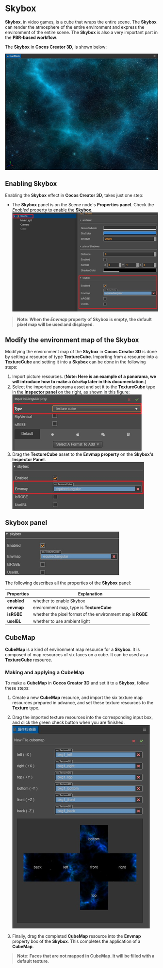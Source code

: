 # Skybox

__Skybox__, in video games, is a cube that wraps the entire scene. The __Skybox__ can render the atmosphere of the entire environment and express the environment of the entire scene. The __Skybox__ is also a very important part in the __PBR-based workflow__.

The __Skybox__ in __Cocos Creator 3D__, is shown below:

![skybox](skybox/Skybox.jpg)

## Enabling Skybox

Enabling the __Skybox__ effect in __Cocos Creator 3D__, takes just one step:

  - The __Skybox__ panel is on the Scene node's __Properties panel__. Check the *Enabled* property to enable the __Skybox__.
  ![Open skybox](skybox/SkyboxPanel.jpg)

 > **__Note:__ When the *Envmap* property of __Skybox__ is empty, the default pixel map will be used and displayed**.

## Modify the environment map of the Skybox

Modifying the environment map of the __Skybox__ in __Cocos Creator 3D__ is done by setting a resource of type __TextureCube__. Importing from a resource into a __TextureCube__ and setting it into a __Skybox__ can be done in the following steps:

  1. Import picture resources. (**Note: Here is an example of a panorama, we will introduce how to make a `CubeMap` later in this documentation**.)
  2. Select the imported panorama asset and set it to the __TextureCube__ type in the __Inspector panel__ on the right, as shown in this figure:
  ![Set as TextureCube](skybox/TextureCube.jpg)
  3. Drag the __TextureCube__ asset to the __Envmap property__ on the __Skybox's Inspector Panel__.
  ![Set the environment map of the skybox](skybox/EnvmapSet.jpg)

## Skybox panel

![skybox panel](skybox/SkyboxDetail.jpg)

The following describes all the properties of the __Skybox__ panel:

| Properties | Explanation |
| --- | --- |
| **enabled** | whether to enable Skybox |
| **envmap** | environment map, type is __TextureCube__ |
| **isRGBE** | whether the pixel format of the environment map is __RGBE__ |
| **useIBL** | whether to use ambient light |

## CubeMap

__CubeMap__ is a kind of environment map resource for a __Skybox__. It is composed of map resources of six faces on a cube. It can be used as a __TextureCube__ resource.

### Making and applying a CubeMap

To make a __CubeMap__ in __Cocos Creator 3D__ and set it to a __Skybox__, follow these steps:

  1. Create a new __CubeMap__ resource, and import the six texture map resources prepared in advance, and set these texture resources to the __Texture__ type.
  2. Drag the imported texture resources into the corresponding input box, and click the green check button when you are finished.
  ![Set as CubeMap](skybox/CubeMap.jpg)

  3. Finally, drag the completed __CubeMap__ resource into the __Envmap__ property box of the __Skybox__. This completes the application of a __CubeMap__.

> **__Note:__ Faces that are not mapped in __CubeMap__. It will be filled with a default texture**.